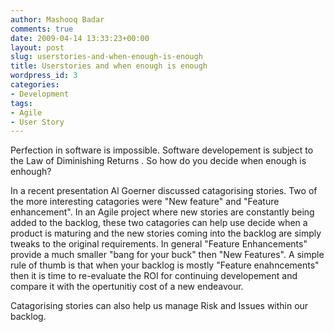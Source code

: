 ```yaml
---
author: Mashooq Badar
comments: true
date: 2009-04-14 13:33:23+00:00
layout: post
slug: userstories-and-when-enough-is-enough
title: Userstories and when enough is enough
wordpress_id: 3
categories:
- Development
tags:
- Agile
- User Story
---
```


Perfection in software is impossible. Software developement is subject to the Law of Diminishing Returns . So how do you decide when enough is enhough?

In a recent presentation Al Goerner discussed catagorising stories. Two of the more interesting catagories were "New feature" and "Feature enhancement". In an Agile project where new stories are constantly being added to the backlog, these two catagories can help use decide when a product is maturing and the new stories coming into the backlog are simply tweaks to the original requirements. In general "Feature Enhancements" provide a much smaller "bang for your buck" then "New Features". A simple rule of thumb is that when your backlog is mostly "Feature enahncements" then it is time to re-evaluate the ROI for continuing developement and compare it with the opertunitiy cost of a new endeavour.

Catagorising stories can also help us manage Risk and Issues within our backlog.
